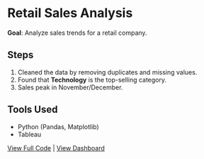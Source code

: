 # Retail Sales Analysis  
**Goal**: Analyze sales trends for a retail company.  

## Steps  
1. Cleaned the data by removing duplicates and missing values.  
2. Found that **Technology** is the top-selling category.  
3. Sales peak in November/December.  

## Tools Used  
- Python (Pandas, Matplotlib)  
- Tableau  

[View Full Code](sales_analysis.ipynb) | [View Dashboard](https://public.tableau.com/...) 
